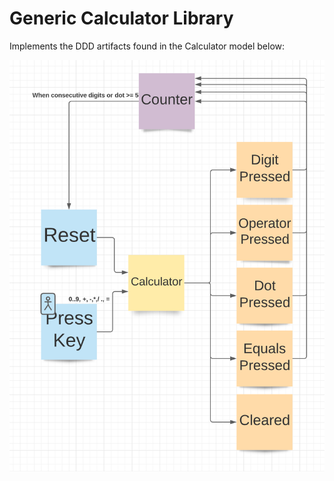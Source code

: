 # Generic Calculator Library

Implements the DDD artifacts found in the Calculator model below:

![Calculator Model](./assets/calculator.png)
